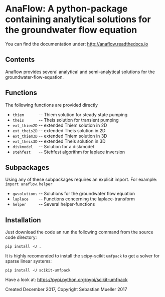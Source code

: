 
AnaFlow: A python-package containing analytical solutions for the groundwater flow equation
===========================================================================================

You can find the documentation under: http://anaflow.readthedocs.io

Contents
--------
Anaflow provides several analytical and semi-analytical solutions for the
groundwater-flow-equation.

Functions
---------
The following functions are provided directly

 - `thiem      ` -- Thiem solution for steady state pumping
 - `theis      ` -- Theis solution for transient pumping
 - `ext_thiem2D` -- extended Thiem solution in 2D
 - `ext_theis2D` -- extended Theis solution in 2D
 - `ext_thiem3D` -- extended Thiem solution in 3D
 - `ext_theis3D` -- extended Theis solution in 3D
 - `diskmodel  ` -- Solution for a diskmodel
 - `stehfest   ` -- Stehfest algorithm for laplace inversion

Subpackages
-----------
Using any of these subpackages requires an explicit import.
For example: ``import anaflow.helper``

 - `gwsolutions` -- Solutions for the groundwater flow equation
 - `laplace    ` -- Functions concerning the laplace-transform
 - `helper     ` -- Several helper-functions

Installation
------------
Just download the code an run the following command from the
source code directory:

    pip install -U .

It is highly recomended to install the scipy-scikit `umfpack` to get a solver
for sparse linear systems:

    pip install -U scikit-umfpack

Have a look at: https://pypi.python.org/pypi/scikit-umfpack

Created December 2017, Copyright Sebastian Mueller 2017
